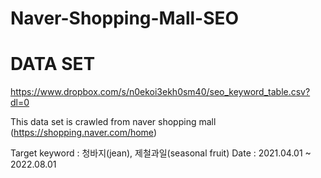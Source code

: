 # Naver-Shopping-Mall-SEO

# DATA SET
https://www.dropbox.com/s/n0ekoi3ekh0sm40/seo_keyword_table.csv?dl=0

This data set is crawled from naver shopping mall (https://shopping.naver.com/home)
 
Target keyword : 청바지(jean), 제철과일(seasonal fruit)
Date : 2021.04.01 ~ 2022.08.01
